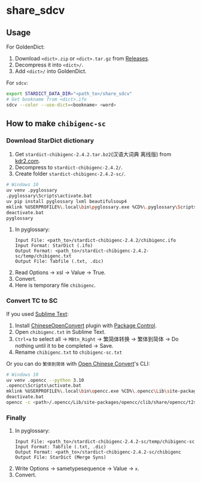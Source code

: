 # share_sdcv

## Usage

For GoldenDict:

1. Download `<dict>.zip` or `<dict>.tar.gz` from [Releases](https://github.com/scillidan/share_sdcv/releases).
2. Decompress it into `<dict>/`.
3. Add `<dict>/` into GoldenDict.

For `sdcv`:

```sh
export STARDICT_DATA_DIR="<path_to>/share_sdcv"
# Get bookname from <dict>.ifo
sdcv --color --use-dict=<bookname> <word>
````

## How to make `chibigenc-sc`

### Download StarDict dictionary

1. Get `stardict-chibigenc-2.4.2.tar.bz2`(汉语大词典 离线版) from [kdr2.com](https://kdr2.com/resource/stardict.html).
2. Decompress to `stardict-chibigenc-2.4.2/`.
3. Create folder `stardict-chibigenc-2.4.2-sc/`.

```sh
# Windows 10
uv venv .pyglossary
.pyglossary\Scripts\activate.bat
uv pip install pyglossary lxml beautifulsoup4
mklink %USERPROFILE%\.local\bin\pyglossary.exe %CD%\.pyglossary\Scripts\pyglossary.exe
deactivate.bat
pyglossary
```

1. In pyglossary:
	```
	Input File: <path_to>/stardict-chibigenc-2.4.2/chibigenc.ifo
	Input Format: StarDict (.ifo)
	Output Format: <path_to>/stardict-chibigenc-2.4.2-sc/temp/chibigenc.txt
	Output File: Tabfile (.txt, .dic)
	```
2. Read Options → xsl → Value → True.
3. Convert.
4. Here is temporary file `chibigenc`.

### Convert TC to SC

If you used [Sublime Text](https://www.sublimetext.com/):

1. Install [ChineseOpenConvert](https://github.com/rexdf/SublimeChineseConvert) plugin with [Package Control](http://wbond.net/sublime_packages/package_control).
2. Open `chibigenc.txt` in Sublime Text.
3. `Ctrl+a` to select all → `MBtn_Right` → 繁简体转换 → 繁体到简体 → Do nothing until it to be completed → Save.
4. Rename `chibigenc.txt` to `chibigenc-sc.txt`

Or you can do `繁体到简体` with [Open Chinese Convert](https://github.com/BYVoid/OpenCC)'s CLI:

```sh
# Windows 10
uv venv .opencc --python 3.10
.opencc\Scripts\activate.bat
mklink %USERPROFILE%\.local\bin\opencc.exe %CD%\.opencc\Lib\site-packages\opencc\clib\bin\opencc.exe
deactivate.bat
opencc -c <path>/.opencc/Lib/site-packages/opencc/clib/share/opencc/t2s.json -i <path_to>/stardict-chibigenc-2.4.2-sc/temp/chibigenc.txt -o <path_to>/stardict-chibigenc-2.4.2-sc/temp/chibigenc-sc.txt
```

### Finally

1. In pyglossary:
	```
	Input File: <path_to>/stardict-chibigenc-2.4.2-sc/temp/chibigenc-sc
	Input Format: Tabfile (.txt, .dic)
	Output Format: <path_to>/stardict-chibigenc-2.4.2-sc/chibigenc
	Output File: StarDict (Merge Syns)
	```
2. Write Options → sametypesequence → Value → `x`.
3. Convert.
